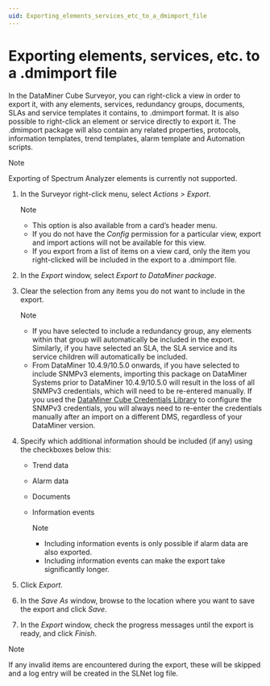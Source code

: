 ```yaml
---
uid: Exporting_elements_services_etc_to_a_dmimport_file
---
```


# Exporting elements, services, etc. to a .dmimport file

In the DataMiner Cube Surveyor, you can right-click a view in order to export it, with any elements, services, redundancy groups, documents, SLAs and service templates it contains, to .dmimport format. It is also possible to right-click an element or service directly to export it. The .dmimport package will also contain any related properties, protocols, information templates, trend templates, alarm template and Automation scripts.

> [!NOTE]
>
> Exporting of Spectrum Analyzer elements is currently not supported.

1. In the Surveyor right-click menu, select *Actions \> Export*.

   > [!NOTE]
   >
   > - This option is also available from a card’s header menu.
   > - If you do not have the *Config* permission for a particular view, export and import actions will not be available for this view.
   > - If you export from a list of items on a view card, only the item you right-clicked will be included in the export to a .dmimport file.

1. In the *Export* window, select *Export to DataMiner package*.

1. Clear the selection from any items you do not want to include in the export.

   > [!NOTE]
   >
   > - If you have selected to include a redundancy group, any elements within that group will automatically be included in the export. Similarly, if you have selected an SLA, the SLA service and its service children will automatically be included.
   > - From DataMiner 10.4.9/10.5.0 onwards<!--RN 39356-->, if you have selected to include SNMPv3 elements, importing this package on DataMiner Systems prior to DataMiner 10.4.9/10.5.0 will result in the loss of all SNMPv3 credentials, which will need to be re-entered manually. If you used the [DataMiner Cube Credentials Library](xref:Managing_predefined_sets_of_credentials_for_SNMP_authentication) to configure the SNMPv3 credentials, you will always need to re-enter the credentials manually after an import on a different DMS, regardless of your DataMiner version.

1. Specify which additional information should be included (if any) using the checkboxes below this:

   - Trend data

   - Alarm data

   - Documents

   - Information events

     > [!NOTE]
     >
     > - Including information events is only possible if alarm data are also exported.
     > - Including information events can make the export take significantly longer.

1. Click *Export*.

1. In the *Save As* window, browse to the location where you want to save the export and click *Save*.

1. In the *Export* window, check the progress messages until the export is ready, and click *Finish*.

> [!NOTE]
> If any invalid items are encountered during the export, these will be skipped and a log entry will be created in the SLNet log file.
